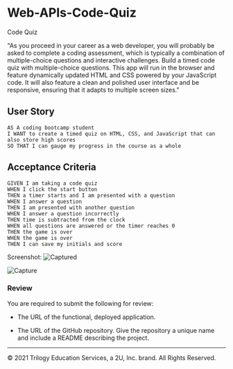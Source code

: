 # Web-APIs-Code-Quiz
Code Quiz

"As you proceed in your career as a web developer, you will probably be asked to complete a coding assessment, which is typically a combination of multiple-choice questions and interactive challenges. Build a timed code quiz with multiple-choice questions. This app will run in the browser and feature dynamically updated HTML and CSS powered by your JavaScript code. It will also feature a clean and polished user interface and be responsive, ensuring that it adapts to multiple screen sizes."

## User Story

```
AS A coding bootcamp student
I WANT to create a timed quiz on HTML, CSS, and JavaScript that can also store high scores
SO THAT I can gauge my progress in the course as a whole
```

## Acceptance Criteria

```
GIVEN I am taking a code quiz
WHEN I click the start button
THEN a timer starts and I am presented with a question
WHEN I answer a question
THEN I am presented with another question
WHEN I answer a question incorrectly
THEN time is subtracted from the clock
WHEN all questions are answered or the timer reaches 0
THEN the game is over
WHEN the game is over
THEN I can save my initials and score
```

Screenshot:
![Captured](https://user-images.githubusercontent.com/76062539/108558786-72347c00-72c8-11eb-89a7-d87e56bb69c8.JPG)

![Capture](https://user-images.githubusercontent.com/76062539/108558900-96905880-72c8-11eb-8d03-5554eba49981.JPG)


### Review

You are required to submit the following for review:

* The URL of the functional, deployed application.

* The URL of the GitHub repository. Give the repository a unique name and include a README describing the project.

- - -
© 2021 Trilogy Education Services, a 2U, Inc. brand. All Rights Reserved.
